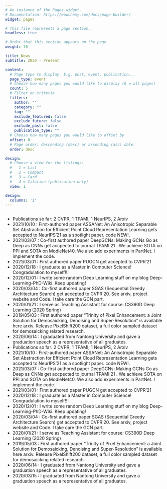 ```yaml
---
# An instance of the Pages widget.
# Documentation: https://wowchemy.com/docs/page-builder/
widget: pages

# This file represents a page section.
headless: true

# Order that this section appears on the page.
weight: 70

title: News
subtitle: 2020 - Present

content:
  # Page type to display. E.g. post, event, publication...
  page_type: event
  # Choose how many pages you would like to display (0 = all pages)
  count: 5
  # Filter on criteria
  filters:
    author: ""
    category: ""
    tag: ""
    exclude_featured: false
    exclude_future: false
    exclude_past: false
    publication_type: ""
  # Choose how many pages you would like to offset by
  offset: 0
  # Page order: descending (desc) or ascending (asc) date.
  order: desc

design:
  # Choose a view for the listings:
  #   1 = List
  #   2 = Compact
  #   3 = Card
  #   4 = Citation (publication only)
  view: 1

design:
  columns: '2'
---
```

<div style="height: 40%; overflow-x:hidden;clear:both;">
  <ul>
    <li>Publications so far: 2 CVPR, 1 TPAMI, 1 NeurIPS, 2 Arxiv</li>
    <li>2021/10/10 : First-authored paper ASSANet: An Anisotropic Separable Set Abstraction for Efficient Point Cloud Representation Learning gets accepted to NeurIPS’21 as a spotlight paper. code NEW!.</li>
    <li>2021/03/07 : Co-first authored paper DeepGCNs: Making GCNs Go as Deep as CNNs get accpected to journal TPAMI’21 . We achieve SOTA on PPI and SOTA on ModleNet40. We also add experiments in PartNet. I implement the code.</li>
    <li>2021/03/01 : First authored paper PUGCN get accepted to CVPR’21</li>
    <li>2020/12/18 : I graduate as a Master in Computer Science! Congradulation to myself!!!</li>
    <li>2020/12/01 : I write some random Deep Learning stuff on my blog Deep-Learning-PhD-Wiki. Keep updating!</li>
    <li>2020/03/04 : Co-first authored paper SGAS (Sequential Greedy Architecture Search) get accepted to CVPR’20. See arxiv, project website and Code. I take care the GCN part.</li>
    <li>2020/01/21 : I serve as Teaching Assistant for course: CS390D Deep Learning (2020 Spring)</li>
    <li>2019/05/03 : First authored paper “Trinity of Pixel Enhancement: a Joint Solution for Demosaicking, Denoising and Super-Resolution” is available here arxiv. Release PixelShift200 dataset, a full color sampled dataset for demosaicking related research.</li>
    <li>2020/06/14 : I graduated from Nantong University and gave a graduation speech as a representative of all graduates.</li>
    <li>Publications so far: 2 CVPR, 1 TPAMI, 1 NeurIPS, 2 Arxiv</li>
    <li>2021/10/10 : First-authored paper ASSANet: An Anisotropic Separable Set Abstraction for Efficient Point Cloud Representation Learning gets accepted to NeurIPS’21 as a spotlight paper. code NEW!.</li>
    <li>2021/03/07 : Co-first authored paper DeepGCNs: Making GCNs Go as Deep as CNNs get accpected to journal TPAMI’21 . We achieve SOTA on PPI and SOTA on ModleNet40. We also add experiments in PartNet. I implement the code.</li>
    <li>2021/03/01 : First authored paper PUGCN get accepted to CVPR’21</li>
    <li>2020/12/18 : I graduate as a Master in Computer Science! Congradulation to myself!!!</li>
    <li>2020/12/01 : I write some random Deep Learning stuff on my blog Deep-Learning-PhD-Wiki. Keep updating!</li>
    <li>2020/03/04 : Co-first authored paper SGAS (Sequential Greedy Architecture Search) get accepted to CVPR’20. See arxiv, project website and Code. I take care the GCN part.</li>
    <li>2020/01/21 : I serve as Teaching Assistant for course: CS390D Deep Learning (2020 Spring)</li>
    <li>2019/05/03 : First authored paper “Trinity of Pixel Enhancement: a Joint Solution for Demosaicking, Denoising and Super-Resolution” is available here arxiv. Release PixelShift200 dataset, a full color sampled dataset for demosaicking related research.</li>
    <li>2020/06/14 : I graduated from Nantong University and gave a graduation speech as a representative of all graduates.</li>
    <li>2020/03/15 : I graduated from Nantong University and gave a graduation speech as a representative of all graduates.</li>
  </ul>
</div>